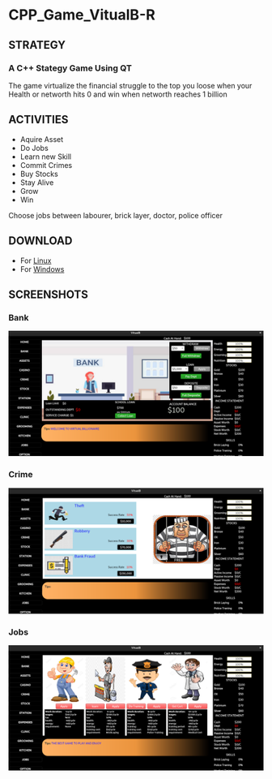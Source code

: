 # CPP_Game_VitualB-R
## STRATEGY
### A C++ Stategy Game Using QT 

The game virtualize the financial struggle to the top you loose when your Health or networth hits 0 and win when networth reaches 1 billion

## ACTIVITIES
+ Aquire Asset
+ Do Jobs
+ Learn new Skill
+ Commit Crimes
+ Buy Stocks
+ Stay Alive
+ Grow
+ Win

Choose jobs between labourer, brick layer, doctor, police officer

## DOWNLOAD
+ For [Linux](https://github.com/ib-Jkid/cpp_game_VitualB-R/raw/master/executables/linux/vitualB)
+ For [Windows](https://github.com/ib-Jkid/cpp_game_VitualB-R/raw/master/executables/windows/vitualB.exe)

## SCREENSHOTS
### Bank
![alt text](https://github.com/ib-Jkid/cpp_game_VitualB-R/blob/master/images/Screenshot1.png?raw=true)

### Crime
![alt text](https://github.com/ib-Jkid/cpp_game_VitualB-R/blob/master/images/Screenshot2.png?raw=true)

### Jobs
![alt text](https://github.com/ib-Jkid/cpp_game_VitualB-R/blob/master/images/Screenshot3.png?raw=true)


